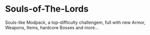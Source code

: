 # Souls-of-The-Lords
Souls-like Modpack, a top-difficulty challengem, full with new Armor, Weapons, Items, hardcore Bosses and more...
